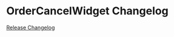 # OrderCancelWidget Changelog

[Release Changelog](https://github.com/spryker-shop/order-cancel-widget/releases)

